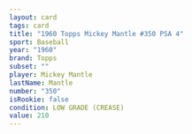 ```yaml
---
layout: card
tags: card
title: "1960 Topps Mickey Mantle #350 PSA 4"
sport: Baseball
year: "1960"
brand: Topps
subset: ""
player: Mickey Mantle
lastName: Mantle
number: "350"
isRookie: false
condition: LOW GRADE (CREASE)
value: 210
---
```

